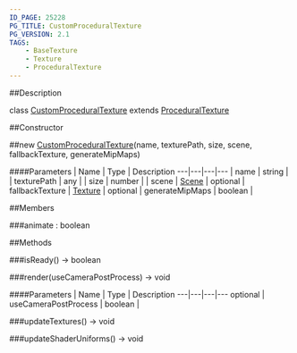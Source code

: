 ```yaml
---
ID_PAGE: 25228
PG_TITLE: CustomProceduralTexture
PG_VERSION: 2.1
TAGS:
    - BaseTexture
    - Texture
    - ProceduralTexture
---
```

##Description

class [CustomProceduralTexture](/classes/2.2-alpha/CustomProceduralTexture) extends [ProceduralTexture](/classes/2.2-alpha/ProceduralTexture)



##Constructor

##new [CustomProceduralTexture](/classes/2.2-alpha/CustomProceduralTexture)(name, texturePath, size, scene, fallbackTexture, generateMipMaps)



####Parameters
 | Name | Type | Description
---|---|---|---
 | name | string | 
 | texturePath | any | 
 | size | number | 
 | scene | [Scene](/classes/2.2-alpha/Scene) | 
optional | fallbackTexture | [Texture](/classes/2.2-alpha/Texture) | 
optional | generateMipMaps | boolean | 

##Members

###animate : boolean



##Methods

###isReady() &rarr; boolean


###render(useCameraPostProcess) &rarr; void



####Parameters
 | Name | Type | Description
---|---|---|---
optional | useCameraPostProcess | boolean | 

###updateTextures() &rarr; void


###updateShaderUniforms() &rarr; void


